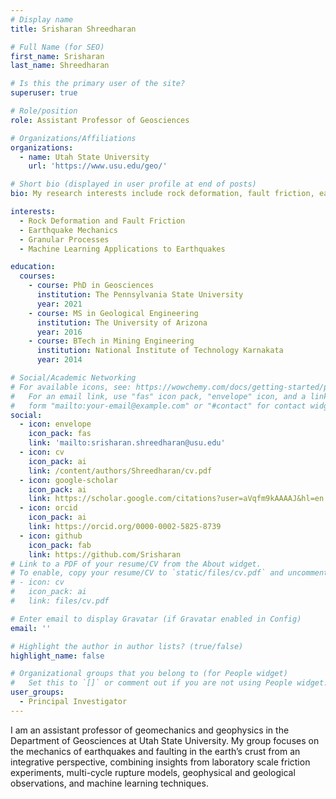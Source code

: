 ```yaml
---
# Display name
title: Srisharan Shreedharan

# Full Name (for SEO)
first_name: Srisharan
last_name: Shreedharan

# Is this the primary user of the site?
superuser: true

# Role/position
role: Assistant Professor of Geosciences

# Organizations/Affiliations
organizations:
  - name: Utah State University
    url: 'https://www.usu.edu/geo/'

# Short bio (displayed in user profile at end of posts)
bio: My research interests include rock deformation, fault friction, earthquake mechanics, and granular processes.

interests:
  - Rock Deformation and Fault Friction
  - Earthquake Mechanics
  - Granular Processes
  - Machine Learning Applications to Earthquakes

education:
  courses:
    - course: PhD in Geosciences
      institution: The Pennsylvania State University
      year: 2021
    - course: MS in Geological Engineering
      institution: The University of Arizona
      year: 2016
    - course: BTech in Mining Engineering
      institution: National Institute of Technology Karnakata
      year: 2014

# Social/Academic Networking
# For available icons, see: https://wowchemy.com/docs/getting-started/page-builder/#icons
#   For an email link, use "fas" icon pack, "envelope" icon, and a link in the
#   form "mailto:your-email@example.com" or "#contact" for contact widget.
social:
  - icon: envelope
    icon_pack: fas
    link: 'mailto:srisharan.shreedharan@usu.edu'
  - icon: cv
    icon_pack: ai
    link: /content/authors/Shreedharan/cv.pdf
  - icon: google-scholar
    icon_pack: ai
    link: https://scholar.google.com/citations?user=aVqfm9kAAAAJ&hl=en
  - icon: orcid
    icon_pack: ai
    link: https://orcid.org/0000-0002-5825-8739
  - icon: github
    icon_pack: fab
    link: https://github.com/Srisharan
# Link to a PDF of your resume/CV from the About widget.
# To enable, copy your resume/CV to `static/files/cv.pdf` and uncomment the lines below.
# - icon: cv
#   icon_pack: ai
#   link: files/cv.pdf

# Enter email to display Gravatar (if Gravatar enabled in Config)
email: ''

# Highlight the author in author lists? (true/false)
highlight_name: false

# Organizational groups that you belong to (for People widget)
#   Set this to `[]` or comment out if you are not using People widget.
user_groups:
  - Principal Investigator
---
```


I am an assistant professor of geomechanics and geophysics in the Department of Geosciences at Utah State University. My group focuses on the mechanics of earthquakes and faulting in the earth’s crust from an integrative perspective, combining insights from laboratory scale friction experiments, multi-cycle rupture models, geophysical and geological observations, and machine learning techniques.
